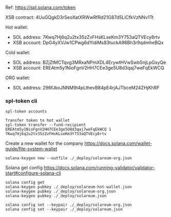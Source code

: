Ref: https://spl.solana.com/token

XSB contract: 4UuGQgkD3rSeoXatXRWwRfRd21G87d5LiCfkVzNNv1Tt

Hot wallet:
- SOL address: 7Kwq7Hj6q2u2tx35zZvFHsKLseKm3Y753aQTVEcy8rtv
- XSB account: DpG4yXVJw1CPwg6dYidiMs83tuckA98Bh3r9qdmheBQx

Cold wallet:
- SOL address: BZjZtMCTqvg3MRxaNPmXDL4ErywtHVwSwb5njLpGsyQe
- XSB account: EREAtm5y1NioFgnV2HH7CEe3ge5U8d3qaj7weFqEkWCQ

ORG wallet:
- SOL address: 296fJkoJNNM9t4pLthevB84pE4rjAJTbceM24ZHjKhRF

### spl-token cli

```shell
spl-token accounts
```

```shell
Transfer token to hot wallet
spl-token transfer --fund-recipient EREAtm5y1NioFgnV2HH7CEe3ge5U8d3qaj7weFqEkWCQ 1 7Kwq7Hj6q2u2tx35zZvFHsKLseKm3Y753aQTVEcy8rtv
```


Create a new wallet for the company
https://docs.solana.com/wallet-guide/file-system-wallet
```
solana-keygen new --outfile ./_deploy/solareum-org.json
```


Solana get config 
https://docs.solana.com/running-validator/validator-start#configure-solana-cli
```
solana config get
solana-keygen pubkey ./_deploy/solareum-hot-wallet.json
solana-keygen pubkey ./_deploy/solareum-org.json
solana-keygen pubkey ./_deploy/solareum.json

solana config set --keypair ./_deploy/solareum-org.json
solana config set --keypair ./_deploy/solareum.json
```
